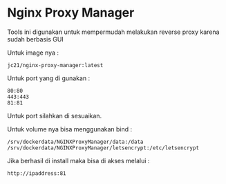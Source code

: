 # Nginx Proxy Manager

Tools ini digunakan untuk mempermudah melakukan reverse proxy karena sudah berbasis GUI

Untuk image nya :
```
jc21/nginx-proxy-manager:latest
```

Untuk port yang di gunakan :
```
80:80
443:443
81:81
```
Untuk port silahkan di sesuaikan.

Untuk volume nya bisa menggunakan bind : 
```
/srv/dockerdata/NGINXProxyManager/data:/data
/srv/dockerdata/NGINXProxyManager/letsencrypt:/etc/letsencrypt
```

Jika berhasil di install maka bisa di akses melalui :
```
http://ipaddress:81
```
